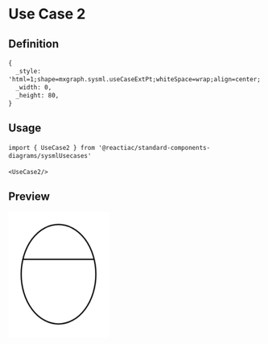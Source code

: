 # Use Case 2

## Definition

```
{
  _style: 'html=1;shape=mxgraph.sysml.useCaseExtPt;whiteSpace=wrap;align=center;',
  _width: 0,
  _height: 80,
}
```

## Usage

```
import { UseCase2 } from '@reactiac/standard-components-diagrams/sysmlUsecases'

<UseCase2/>
```

## Preview

<img src="./use-case-2.png" width="200"/>
